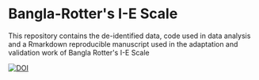 # Bangla-Rotter's I-E Scale

This repository contains the de-identified data, code used in data analysis and a Rmarkdown reproducible manuscript used in the adaptation and validation work of Bangla Rotter's I-E Scale


<a href="https://zenodo.org/badge/latestdoi/464843878"><img src="https://zenodo.org/badge/464843878.svg" alt="DOI"></a>

